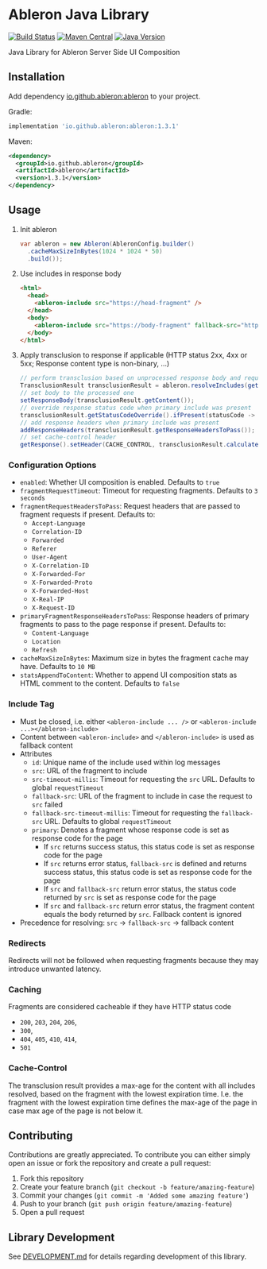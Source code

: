 # Ableron Java Library
[![Build Status](https://github.com/ableron/ableron-java/actions/workflows/main.yml/badge.svg)](https://github.com/ableron/ableron-java/actions/workflows/main.yml)
[![Maven Central](https://maven-badges.herokuapp.com/maven-central/io.github.ableron/ableron/badge.svg)](https://mvnrepository.com/artifact/io.github.ableron/ableron)
[![Java Version](https://img.shields.io/badge/Java-11+-4EB1BA.svg)](https://docs.oracle.com/en/java/javase/11/)

Java Library for Ableron Server Side UI Composition

## Installation
Add dependency [io.github.ableron:ableron](https://mvnrepository.com/artifact/io.github.ableron/ableron) to your project.

Gradle:
```groovy
implementation 'io.github.ableron:ableron:1.3.1'
```

Maven:
```xml
<dependency>
  <groupId>io.github.ableron</groupId>
  <artifactId>ableron</artifactId>
  <version>1.3.1</version>
</dependency>
```

## Usage
1. Init ableron
   ```java
   var ableron = new Ableron(AbleronConfig.builder()
     .cacheMaxSizeInBytes(1024 * 1024 * 50)
     .build());
   ```
1. Use includes in response body
   ```html
   <html>
     <head>
       <ableron-include src="https://head-fragment" />
     </head>
     <body>
       <ableron-include src="https://body-fragment" fallback-src="https://fallback-body-fragment"><!-- Static fallback fragment goes here --></ableron-include>
     </body>
   </html>
   ```
1. Apply transclusion to response if applicable (HTTP status 2xx, 4xx or 5xx; Response content type is non-binary, ...)
   ```java
   // perform transclusion based on unprocessed response body and request headers from e.g. HttpServletRequest
   TransclusionResult transclusionResult = ableron.resolveIncludes(getOriginalResponseBody(), getRequestHeaders());
   // set body to the processed one
   setResponseBody(transclusionResult.getContent());
   // override response status code when primary include was present
   transclusionResult.getStatusCodeOverride().ifPresent(statusCode -> setResponseStatusCode(statusCode));
   // add response headers when primary include was present
   addResponseHeaders(transclusionResult.getResponseHeadersToPass());
   // set cache-control header
   getResponse().setHeader(CACHE_CONTROL, transclusionResult.calculateCacheControlHeaderValue(getResponseHeaders()));
   ```

### Configuration Options
* `enabled`: Whether UI composition is enabled. Defaults to `true`
* `fragmentRequestTimeout`: Timeout for requesting fragments. Defaults to `3 seconds`
* `fragmentRequestHeadersToPass`: Request headers that are passed to fragment requests if present. Defaults to:
  * `Accept-Language`
  * `Correlation-ID`
  * `Forwarded`
  * `Referer`
  * `User-Agent`
  * `X-Correlation-ID`
  * `X-Forwarded-For`
  * `X-Forwarded-Proto`
  * `X-Forwarded-Host`
  * `X-Real-IP`
  * `X-Request-ID`
* `primaryFragmentResponseHeadersToPass`: Response headers of primary fragments to pass to the page response if present. Defaults to:
  * `Content-Language`
  * `Location`
  * `Refresh`
* `cacheMaxSizeInBytes`: Maximum size in bytes the fragment cache may have. Defaults to `10 MB`
* `statsAppendToContent`: Whether to append UI composition stats as HTML comment to the content. Defaults to `false`

### Include Tag
* Must be closed, i.e. either `<ableron-include ... />` or `<ableron-include ...></ableron-include>`
* Content between `<ableron-include>` and `</ableron-include>` is used as fallback content
* Attributes
  * `id`: Unique name of the include used within log messages
  * `src`: URL of the fragment to include
  * `src-timeout-millis`: Timeout for requesting the `src` URL. Defaults to global `requestTimeout`
  * `fallback-src`: URL of the fragment to include in case the request to `src` failed
  * `fallback-src-timeout-millis`: Timeout for requesting the `fallback-src` URL. Defaults to global `requestTimeout`
  * `primary`: Denotes a fragment whose response code is set as response code for the page
    * If `src` returns success status, this status code is set as response code for the page
    * If `src` returns error status, `fallback-src` is defined and returns success status, this status code is set as response code for the page
    * If `src` and `fallback-src` return error status, the status code returned by `src` is set as response code for the page
    * If `src` and `fallback-src` return error status, the fragment content equals the body returned by `src`. Fallback content is ignored
* Precedence for resolving: `src` → `fallback-src` → fallback content

### Redirects
Redirects will not be followed when requesting fragments because they may introduce unwanted latency.

### Caching
Fragments are considered cacheable if they have HTTP status code
   * `200`, `203`, `204`, `206`,
   * `300`,
   * `404`, `405`, `410`, `414`,
   * `501`

### Cache-Control
The transclusion result provides a max-age for the content with all includes resolved,
based on the fragment with the lowest expiration time.
I.e. the fragment with the lowest expiration time defines the max-age of the page in case max age of the page
is not below it.

## Contributing
Contributions are greatly appreciated. To contribute you can either simply open an issue or fork the repository and create a pull request:
1. Fork this repository
2. Create your feature branch (`git checkout -b feature/amazing-feature`)
3. Commit your changes (`git commit -m 'Added some amazing feature'`)
4. Push to your branch (`git push origin feature/amazing-feature`)
5. Open a pull request

## Library Development
See [DEVELOPMENT.md](./DEVELOPMENT.md) for details regarding development of this library.
